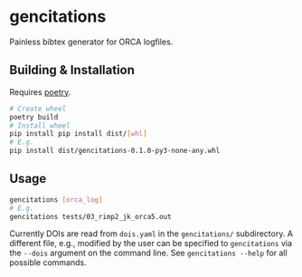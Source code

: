 # gencitations
Painless bibtex generator for ORCA logfiles.

## Building & Installation
Requires [poetry](https://python-poetry.org/docs/#installation).

```bash
# Create wheel
poetry build
# Install wheel
pip install pip install dist/[whl]
# E.g.
pip install dist/gencitations-0.1.0-py3-none-any.whl
```

## Usage
```bash
gencitations [orca_log]
# E.g.
gencitations tests/03_rimp2_jk_orca5.out
```

Currently DOIs are read from `dois.yaml` in the `gencitations/` subdirectory. A different
file, e.g., modified by the user can be specified to `gencitations` via the `--dois` argument
on the command line. See `gencitations --help` for all possible commands.
